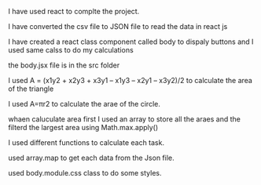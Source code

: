I have used react to complte the project.

I have converted the csv file to JSON file to read the data in react js 

I have created  a react class component called body to dispaly buttons and I used same calss to do my calculations 

the body.jsx file is in the src folder

I used A = (x1y2 + x2y3 + x3y1 – x1y3 – x2y1 – x3y2)/2 to calculate the area of the triangle 

I used A=πr2 to calculate the arae of the circle.

whaen caluculate area first I used an array to store all the araes and the filterd the largest area using Math.max.apply()

I used different functions to calculate each task.

used array.map to get each data from the Json file.

used body.module.css class to do some styles.

